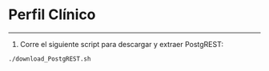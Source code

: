 # Perfil Clínico
---

1. Corre el siguiente script para descargar y extraer PostgREST:
 
```bash
./download_PostgREST.sh
```

